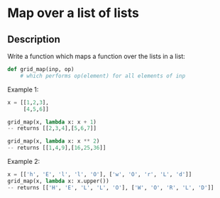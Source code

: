 # Map over a list of lists

## Description

Write a function which maps a function over the lists in a list:

```python
def grid_map(inp, op)
    # which performs op(element) for all elements of inp
```

Example 1:

```python
x = [[1,2,3],
     [4,5,6]]

grid_map(x, lambda x: x + 1)
-- returns [[2,3,4],[5,6,7]]

grid_map(x, lambda x: x ** 2)
-- returns [[1,4,9],[16,25,36]]
```

Example 2:

```python
x = [['h', 'E', 'l', 'l', 'O'], ['w', 'O', 'r', 'L', 'd']]
grid_map(x, lambda x: x.upper())
-- returns [['H', 'E', 'L', 'L', 'O'], ['W', 'O', 'R', 'L', 'D']]
```
